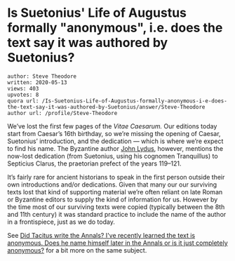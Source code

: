 # Is Suetonius' Life of Augustus formally "anonymous", i.e. does the text say it was authored by Suetonius?

	author: Steve Theodore
	written: 2020-05-13
	views: 403
	upvotes: 8
	quora url: /Is-Suetonius-Life-of-Augustus-formally-anonymous-i-e-does-the-text-say-it-was-authored-by-Suetonius/answer/Steve-Theodore
	author url: /profile/Steve-Theodore


We’ve lost the first few pages of the _Vitae Caesarum._ Our editions today start from Caesar’s 16th birthday, so we’re missing the opening of Caesar, Suetonius’ introduction, and the dedication — which is where we’re expect to find his name. The Byzantine author [John Lydus](https://www.roger-pearse.com/weblog/tag/john-the-lydian/), however, mentions the now-lost dedication (from Suetonius, using his cognomen Tranquillus) to Septicius Clarus, the praetorian prefect of the years 119–121.

It’s fairly rare for ancient historians to speak in the first person outside their own introductions and/or dedications. Given that many our our surviving texts lost that kind of supporting material we’re often reliant on late Roman or Byzantine editors to supply the kind of information for us. However by the time most of our surviving texts were copied (typically between the 8th and 11th century) it was standard practice to include the name of the author in a frontispiece, just as we do today.

See [Did Tacitus write the Annals? I've recently learned the text is anonymous. Does he name himself later in the Annals or is it just completely anonymous?](https://www.quora.com/Did-Tacitus-write-the-Annals-Ive-recently-learned-the-text-is-anonymous-Does-he-name-himself-later-in-the-Annals-or-is-it-just-completely-anonymous/answer/Steve-Theodore?ch=10&share=b4a3ff91&srid=zLvM) for a bit more on the same subject.

